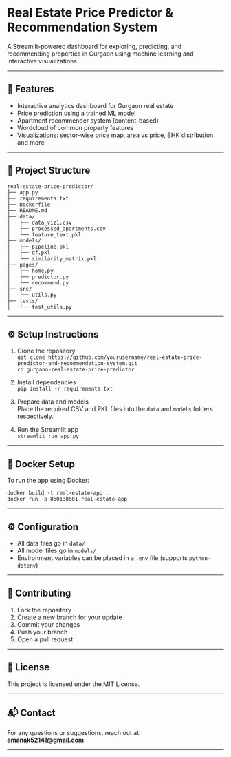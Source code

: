 # Real Estate Price Predictor & Recommendation System

A Streamlit-powered dashboard for exploring, predicting, and recommending properties in Gurgaon using machine learning and interactive visualizations.

---

## 🌟 Features

- Interactive analytics dashboard for Gurgaon real estate  
- Price prediction using a trained ML model  
- Apartment recommender system (content-based)  
- Wordcloud of common property features  
- Visualizations: sector-wise price map, area vs price, BHK distribution, and more  

---

## 🧩 Project Structure

```
real-estate-price-predictor/
├── app.py
├── requirements.txt
├── Dockerfile
├── README.md
├── data/
│   ├── data_viz1.csv
│   ├── processed_apartments.csv
│   └── feature_text.pkl
├── models/
│   ├── pipeline.pkl
│   ├── df.pkl
│   └── similarity_matrix.pkl
├── pages/
│   ├── home.py
│   ├── predictor.py
│   └── recommend.py
├── src/
│   └── utils.py
├── tests/
│   └── test_utils.py
```

---

## ⚙️ Setup Instructions

1. Clone the repository  
   `git clone https://github.com/yourusername/real-estate-price-predictor-and-recommendation-system.git`  
   `cd gurgaon-real-estate-price-predictor`

2. Install dependencies  
   `pip install -r requirements.txt`

3. Prepare data and models  
   Place the required CSV and PKL files into the `data` and `models` folders respectively.

4. Run the Streamlit app  
   `streamlit run app.py`

---

## 🐳 Docker Setup

To run the app using Docker:

`docker build -t real-estate-app .`  
`docker run -p 8501:8501 real-estate-app`

---

## ⚙️ Configuration

- All data files go in `data/`  
- All model files go in `models/`  
- Environment variables can be placed in a `.env` file (supports `python-dotenv`)  

---

## 🤝 Contributing

1. Fork the repository  
2. Create a new branch for your update  
3. Commit your changes  
4. Push your branch  
5. Open a pull request  

---

## 📄 License

This project is licensed under the MIT License.

---

## 📬 Contact

For any questions or suggestions, reach out at:  
**amanak52141@gmail.com**

---
